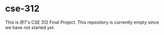 # cse-312
This is @7's CSE 312 Final Project. This repository is currently empty since we have not started yet.
